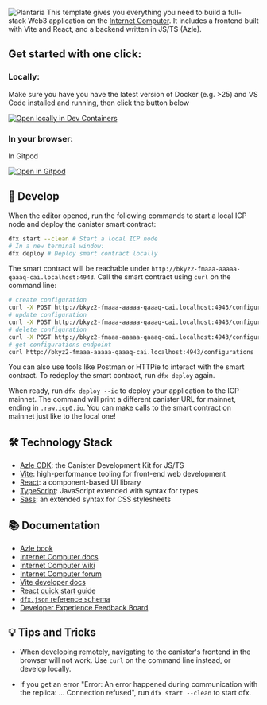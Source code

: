 ![Plantaria]([https://github.com/pagzone/plantaria/blob/f41f30a6913146fac37627b1f00ee18f104e4ade/plantaria-version2%201.png](https://github.com/pagzone/plantaria/blob/53d5f40b84156bd4292f7cce83fde11e8798e47a/logo%20for%20ReadMe.png))
This template gives you everything you need to build a full-stack Web3 application on the [Internet Computer](https://internetcomputer.org/).
It includes a frontend built with Vite and React, and a backend written in JS/TS (Azle).

## Get started with one click:
### Locally:

Make sure you have you have the latest version of Docker (e.g. >25) and VS Code installed and running, then click the button below

[![Open locally in Dev Containers](https://img.shields.io/static/v1?label=Dev%20Containers&message=Open&color=blue&logo=visualstudiocode)](https://vscode.dev/redirect?url=vscode://ms-vscode-remote.remote-containers/cloneInVolume?url=https://github.com/icPHubPH/azle-react)

### In your browser:

In Gitpod 

[![Open in Gitpod](https://gitpod.io/button/open-in-gitpod.svg)](https://gitpod.io/#https://github.com/icPHubPH/azle-react/)

## 🚀 Develop

When the editor opened, run the following commands to start a local ICP node and deploy the canister smart contract:

```bash
dfx start --clean # Start a local ICP node
# In a new terminal window:
dfx deploy # Deploy smart contract locally
```

The smart contract will be reachable under `http://bkyz2-fmaaa-aaaaa-qaaaq-cai.localhost:4943`.
Call the smart contract using `curl` on the command line: 

```bash
# create configuration
curl -X POST http://bkyz2-fmaaa-aaaaa-qaaaq-cai.localhost:4943/configuration/insert -H 'content-type: application/json' -d '{"key": "site_name", "value": "ICP HUB PH"}'
# update configuration
curl -X POST http://bkyz2-fmaaa-aaaaa-qaaaq-cai.localhost:4943/configuration/update -H 'content-type: application/json' -d '{"key": "site_name", "value": "ICP HUB Philippines"}'
# delete configuration
curl -X POST http://bkyz2-fmaaa-aaaaa-qaaaq-cai.localhost:4943/configuration/delete -H 'content-type: application/json' -d '{"key": "site_name"}'
# get configurations endpoint
curl http://bkyz2-fmaaa-aaaaa-qaaaq-cai.localhost:4943/configurations

```
You can also use tools like Postman or HTTPie to interact with the smart contract.
To redeploy the smart contract, run `dfx deploy` again.

When ready, run `dfx deploy --ic` to deploy your application to the ICP mainnet.
The command will print a different canister URL for mainnet, ending in `.raw.icp0.io`.
You can make calls to the smart contract on mainnet just like to the local one!

## 🛠️ Technology Stack

- [Azle CDK](https://demergent-labs.github.io/azle/): the Canister Development Kit for JS/TS
- [Vite](https://vitejs.dev/): high-performance tooling for front-end web development
- [React](https://reactjs.org/): a component-based UI library
- [TypeScript](https://www.typescriptlang.org/): JavaScript extended with syntax for types
- [Sass](https://sass-lang.com/): an extended syntax for CSS stylesheets

## 📚 Documentation

- [Azle book](https://demergent-labs.github.io/azle/the_azle_book.html)
- [Internet Computer docs](https://internetcomputer.org/docs/current/developer-docs/ic-overview)
- [Internet Computer wiki](https://wiki.internetcomputer.org/)
- [Internet Computer forum](https://forum.dfinity.org/)
- [Vite developer docs](https://vitejs.dev/guide/)
- [React quick start guide](https://react.dev/learn)
- [`dfx.json` reference schema](https://internetcomputer.org/docs/current/references/dfx-json-reference/)
- [Developer Experience Feedback Board](https://dx.internetcomputer.org/)


## 💡 Tips and Tricks

- When developing remotely, navigating to the canister's frontend in the browser will not work.
Use `curl` on the command line instead, or develop locally.

- If you get an error "Error: An error happened during communication with the replica: ... Connection refused", run `dfx start --clean` to start dfx.
